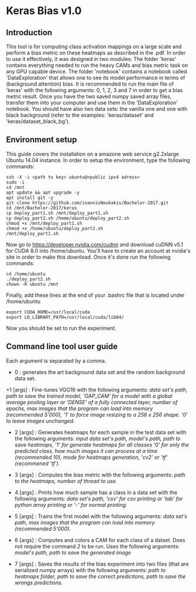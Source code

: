 # Keras Bias v1.0
## Introduction
This tool is for computing class activation mappings on a large scale and perform a bias metric on these heatmaps
as described in the .pdf. In order to use it effectively, it was designed in two modules: The folder 'keras' contains
everything needed to run the heavy CAMs and bias metric task on any GPU capable device. 
The folder 'notebook' contains a notebook called 'DataExploration' that allows one to see its model performance in terms
of (background attention) bias. It is recommended to run the main file of 'keras' with the following arguments: 0, 1, 2,
3 and 7 in order to get a bias metric result. Once you have the two saved numpy saved array files, transfer them
into your computer and use them in the 'DataExploration' notebook. You should have also two data sets: the vanilla one and one with black
background (refer to the examples: 'keras/dataset' and 'keras/dataset_black_bg').

## Environment setup
This guide covers the installation on a amazone web service g2.2xlarge Ubuntu 14.04 instance. 
In order to setup the environment, type the following commands:
```
ssh -X -i <path to key> ubuntu@<public ipv4 adress>
sudo -i
cd /mnt
apt update && apt upgrade -y
apt install git -y
git clone https://github.com/ioannisNoukakis/Bachelor-2017.git
cd /mnt/Bachelor-2017/keras
cp deploy_part1.sh /mnt/deploy_part1.sh
cp deploy_part2.sh /home/ubuntu/deploy_part2.sh
chmod +x /mnt/deploy_part1.sh
chmod +x /home/ubuntu/deploy_part2.sh
/mnt/deploy_part1.sh
```
Now go to https://developer.nvidia.com/cudnn and download cuDNN v5.1 for CUDA 8.0 into /home/ubuntu. You'll have to 
create an account at nvidia's site in order to make this download. Once it's done run the following commands: 
```
cd /home/ubuntu
./deploy_part2.sh
chown -R ubuntu /mnt
```
Finally, add these lines at the end of your .bashrc file that is located under /home/ubuntu
```
export CUDA_HOME=/usr/local/cuda
export LD_LIBRARY_PATH=/usr/local/cuda/lib64/
```
Now you should be set to run the experiment. 

## Command line tool user guide
Each argument is separated by a comma.
+ 0 : generates the art background data set and the random background data set.

+1 [args] : Fine-tunes VGG16 with the following arguments: *data set's path, path to save the trained model, 
'GAP_CAM' for a model with a global average pooling layer or 'DENSE' of a fully connected layer, 
number of epochs, max images that the program can load into memory (recommended 5'000), 
'1' to force image resizing to a 256 x 256 shape. '0' to leave images unchanged.*
+ 2 [args] : Generates heatmaps for each sample in the test data set with the following arguments: 
*input data set's path, model's path, path to save heatmaps, '1' for generate heatmaps for all classes '0' 
for only the predicted class, how much images it can process at a time (recommended 10),
 mode for heatmaps generation, 'cv2' or 'tf' (recommened 'tf').*

+ 3 [args] : Computes the bias metric with the following arguments:
*path to the heatmaps, number of thread to use.*

+ 4 [args] : Prints how much sample has a class in a data set with the following arguments: 
*data set's path, 'csv' for csv printing or 'tab' for python array printing or '-' for normal printing.* 

+ 5 [args] : Trains the first model with the following arguments:
*data set's path, max images that the program can load into memory (recommended 5'000).*

+ 6 [args] : Computes and colors a CAM for each class of a datset. Does not require the command 
*2* to be run. Uses the following arguments:
*model's path, path to save the generated image*

+ 7 [args] : Saves the results of the bias experiment into two files (that are serialized numpy arrays) 
with the following arguments:
*path to heatmaps folder, path to save the correct predicitons, path to save the wrongs predictions.*
